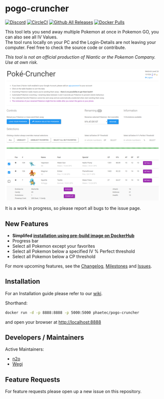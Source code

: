 # pogo-cruncher

[![Discord](https://img.shields.io/badge/discord-Phaetec-blue.svg)](https://discord.gg/W6rsEq2)
[![CircleCI](https://img.shields.io/circleci/project/Phaetec/pogo-cruncher/master.svg?maxAge=60)](https://circleci.com/gh/Phaetec/pogo-cruncher)
[![Github All Releases](https://img.shields.io/github/downloads/phaetec/pogo-cruncher/total.svg?maxAge=60)](https://github.com/Phaetec/pogo-cruncher/releases)
[![Docker Pulls](https://img.shields.io/docker/pulls/phaetec/pogo-cruncher.svg?maxAge=60)](https://hub.docker.com/r/phaetec/pogo-cruncher/)

This tool lets you send away multiple Pokemon at once in Pokemon GO, you can also see all IV Values.  
The tool runs locally on your PC and the Login-Details are not leaving your computer. Feel free to check the source code or contribute.

*This tool is not an official production of Niantic or the Pokemon Company. Use at own risk.*

![Screenshot of PoGo-Cruncher](https://github.com/Phaetec/pogo-cruncher/raw/master/screenshot.png)

It is a work in progress, so please report all bugs to the issue page.


## New Features
  * **Simplifed [installation using pre-build image on DockerHub](https://github.com/Phaetec/pogo-cruncher/wiki/Installation:-Docker-version)**
  * Progress bar
  * Select all Pokemon except your favorites
  * Select all Pokemon below a specified IV % Perfect threshold
  * Select all Pokemon below a CP threshold

For more upcoming features, see the
[Changelog](https://github.com/Phaetec/pogo-cruncher/blob/master/CHANGELOG.md),
[Milestones](https://github.com/Phaetec/pogo-cruncher/milestones) and
[Issues](https://github.com/Phaetec/pogo-cruncher/issues).


## Installation
For an Installation guide please refer to our [wiki](https://github.com/Phaetec/pogo-cruncher/wiki).

Shorthand:
```bash
docker run -d -p 8888:8888 -p 5000:5000 phaetec/pogo-cruncher
```

and open your browser at [http://localhost:8888](http://localhost:8888)


## Developers / Maintainers
Active Maintainers:
  * [n2o](https://github.com/n2o)
  * [Wegi](https://github.com/Wegi)


## Feature Requests
For feature requests please open up a new issue on this repository.
